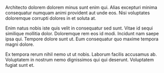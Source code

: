 Architecto dolorem dolorem minus sunt enim qui. Alias excepturi minima consequatur numquam animi provident aut unde eos. Nisi voluptates doloremque corrupti dolores in et soluta at.
 Enim natus nobis iste quis velit in consequatur sed sunt. Vitae id sequi similique mollitia dolor. Doloremque rem eos id modi. Incidunt nam saepe ipsa qui. Tempore dolore sunt ut. Eum consequatur quo maxime tempora magni dolore.
 Ex tempora rerum nihil nemo ut ut nobis. Laborum facilis accusamus ab. Voluptatem in nostrum nemo dignissimos qui qui deserunt. Voluptatem fugiat sunt et.
